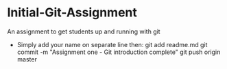 # Initial-Git-Assignment
An assignment to get students up and running with git

* Simply add your name on separate line then:
git add readme.md
git commit -m "Assignment one - Git introduction complete"
git push origin master

